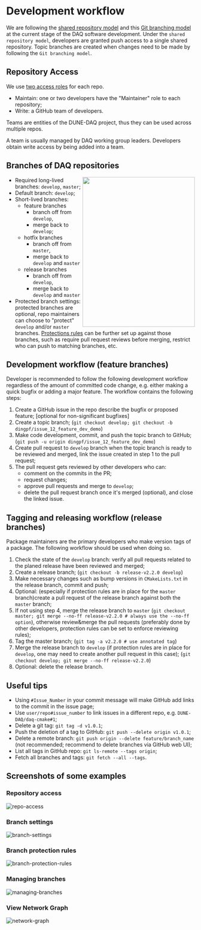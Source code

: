 # Development workflow

We are following the [shared repository model](https://docs.github.com/en/github/collaborating-with-issues-and-pull-requests/about-collaborative-development-models) and this [Git branching model](https://nvie.com/posts/a-successful-git-branching-model/) at the current stage of the DAQ software development. Under the `shared repository model`, developers are granted push access to a single shared repository. Topic branches are created when changes need to be made by following the `Git branching model`.

## Repository Access

We use [two access roles](https://home.fnal.gov/~dingpf/repo_access_role.png) for each repo.

* Maintain: one or two developers have the "Maintainer" role to each repository;
* Write: a GitHub team of developers.

Teams are entities of the DUNE-DAQ project, thus they can be used across multiple repos.

A team is usually managed by DAQ working group leaders. Developers obtain write access by being added into a team. 

## Branches of DAQ repositories

<img src="https://nvie.com/img/git-model@2x.png" style="float:right" width="300" height="400">

* Required long-lived branches: `develop`, `master`;
* Default branch: `develop`;
* Short-lived branches:
  * feature branches
    * branch off from `develop`,
    * merge back to `develop`;
  * hotfix branches
    * branch off from `master`,
    * merge back to `develop` and `master`
  * release branches
    * branch off from `develop`,
    * merge back to `develop` and `master`
* Protected branch settings: protected branches are optional, repo maintainers can choose to "protect" `develop` and/or `master` branches. [Protections rules](https://docs.github.com/en/github/administering-a-repository/about-protected-branches#about-branch-protection-settings) can be further set up against those branches, such as require pull request reviews before merging, restrict who can push to matching branches, etc.

## Development workflow (feature branches)

Developer is recommended to follow the following development workflow regardless of the amount of committed code change, e.g. either making a quick bugfix or adding a major feature. The workflow contains the following steps:

1. Create a GitHub issue in the repo describe the bugfix or proposed feature; [optional for non-significant bugfixes]
2. Create a topic branch; (`git checkout develop; git checkout -b dingpf/issue_12_feature_dev_demo`)
3. Make code development, commit, and push the topic branch to GitHub; (`git push -u origin dingpf/issue_12_feature_dev_demo`)
4. Create pull request to `develop` branch when the topic branch is ready to be reviewed and merged, link the issue created in step 1 to the pull request;
5. The pull request gets reviewed by other developers who can:
   * comment on the commits in the PR;
   * request changes;
   * approve pull requests and merge to `develop`;
   * delete the pull request branch once it's merged (optional), and close the linked issue.

## Tagging and releasing workflow (release branches)

Package maintainers are the primary developers who make version tags of a package. The following workflow should be used when doing so.

1. Check the state of the `develop` branch: verify all pull requests related to the planed release have been reviewed and merged;
2. Create a release branch; (`git checkout -b release-v2.2.0 develop`)
3. Make necessary changes such as bump versions in `CMakeLists.txt` in the release branch, commit and push;
4. Optional: (especially if protection rules are in place for the `master` branch)create a pull request of the release branch against both the `master` branch;
5. If not using step 4, merge the release branch to `master` (`git checkout master; git merge --no-ff release-v2.2.0 # always use the --no-ff option`), otherwise review&merge the pull requests (preferably done by other developers, protection rules can be set to enforce reviewing rules);
6. Tag the master branch; (`git tag -a v2.2.0 # use annotated tag`)
7. Merge the release branch to `develop` (if protection rules are in place for `develop`, one may need to create another pull request in this case); (`git checkout develop; git merge --no-ff release-v2.2.0`)
8. Optional: delete the release branch.

## Useful tips

* Using `#Issue_Number` in your commit message will make GitHub add links to the commit in the issue page;
* Use `user/repo#issue_number` to link issues in a different repo, e.g. `DUNE-DAQ/daq-cmake#1`;
* Delete a git tag: `git tag -d v1.0.1`;
* Push the deletion of a tag to GitHub: `git push --delete origin v1.0.1`;
* Delete a remote branch: `git push origin --delete feature/branch_name` (not recommended; recommend to delete branches via GitHub web UI);
* List all tags in GitHub repo: `git ls-remote --tags origin`;
* Fetch all branches and tags: `git fetch --all --tags`.

## Screenshots of some examples

### Repository access

![repo-access](https://home.fnal.gov/~dingpf/repo_access_role.png)

### Branch settings

![branch-settings](https://home.fnal.gov/~dingpf/default-branch.png)

### Branch protection rules

![branch-protection-rules](https://home.fnal.gov/~dingpf/branch-protection-rule.png)

### Managing branches

![managing-branches](https://home.fnal.gov/~dingpf/managing-branches.png)

### View Network Graph

![network-graph](https://home.fnal.gov/~dingpf/network-graph.png)
